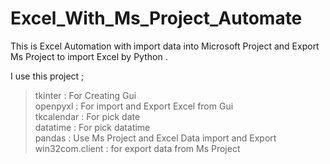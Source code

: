 # Excel_With_Ms_Project_Automate
This is Excel Automation with import data into Microsoft Project and Export Ms Project to import Excel by Python . 

I use this project ; 
> tkinter : For Creating Gui </br>
> openpyxl : For import and Export Excel from Gui </br>
> tkcalendar : For pick date </br>
> datatime : For pick datatime </br>
> pandas : Use Ms Project and Excel Data import and Export </br>
> win32com.client : for export data from Ms Project <br>
